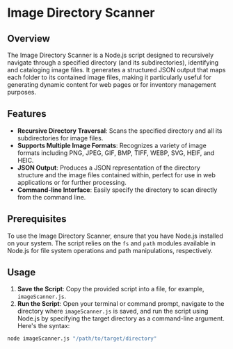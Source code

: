 # Image Directory Scanner

## Overview

The Image Directory Scanner is a Node.js script designed to recursively navigate through a specified directory (and its subdirectories), identifying and cataloging image files. It generates a structured JSON output that maps each folder to its contained image files, making it particularly useful for generating dynamic content for web pages or for inventory management purposes.

## Features

- **Recursive Directory Traversal**: Scans the specified directory and all its subdirectories for image files.
- **Supports Multiple Image Formats**: Recognizes a variety of image formats including PNG, JPEG, GIF, BMP, TIFF, WEBP, SVG, HEIF, and HEIC.
- **JSON Output**: Produces a JSON representation of the directory structure and the image files contained within, perfect for use in web applications or for further processing.
- **Command-line Interface**: Easily specify the directory to scan directly from the command line.

## Prerequisites

To use the Image Directory Scanner, ensure that you have Node.js installed on your system. The script relies on the `fs` and `path` modules available in Node.js for file system operations and path manipulations, respectively.

## Usage

1. **Save the Script**: Copy the provided script into a file, for example, `imageScanner.js`.
2. **Run the Script**: Open your terminal or command prompt, navigate to the directory where `imageScanner.js` is saved, and run the script using Node.js by specifying the target directory as a command-line argument. Here's the syntax:

```sh
node imageScanner.js "/path/to/target/directory"
